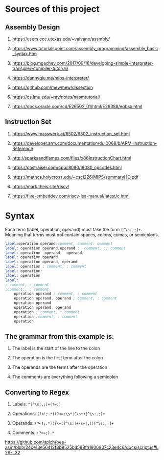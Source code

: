 # Sources of this project

## Assembly Design

1. https://users.ece.utexas.edu/~valvano/assmbly/

2. https://www.tutorialspoint.com/assembly_programming/assembly_basic_syntax.htm

3. https://blog.mgechev.com/2017/09/16/developing-simple-interpreter-transpiler-compiler-tutorial/

4. https://dannyqiu.me/mips-interpreter/

5. https://github.com/mewmew/dissection

6. https://cs.lmu.edu/~ray/notes/nasmtutorial/

7. https://docs.oracle.com/cd/E26502_01/html/E28388/eqbsx.html

## Instruction Set

1. https://www.masswerk.at/6502/6502_instruction_set.html

2. https://developer.arm.com/documentation/dui0068/b/ARM-Instruction-Reference

3. http://sparksandflames.com/files/x86InstructionChart.html

4. https://pastraiser.com/cpu/i8080/i8080_opcodes.html

5. https://mathcs.holycross.edu/~csci226/MIPS/summaryHO.pdf

6. https://mark.theis.site/riscv/

7. https://five-embeddev.com/riscv-isa-manual/latest/c.html

# Syntax

Each term (label, operation, operand) must take the form `[^\s:,;]+`. Meaning that terms must not contain spaces, colons, comas, or semicolons.

```asm
label:operation operand;comment, comment: comment
label: operation operand,operand ;  comment, :; comment
label: operation  operand,  operand;
label: operation operand
label: operation operand, operand
label: operation ; comment, : comment
label: operation;
label: operation
label:
; comment, : comment
;comment:, : comment
    operation operand ; comment, : comment
    operation operand, operand ; comment, : comment
    operation operand
    operation operand, operand
    operation ; comment, : comment
    operation ;comment, : comment
    operation

```

## The grammar from this example is:

1. The label is the start of the line to the colon

2. The operation is the first term after the colon

3. The operands are the terms after the operation

4. The comments are everything following a semicolon

## Converting to Regex

1. Labels: `^[^\s:,;]+(?=:)`

2. Operations: `(?<!;.*)(?<=:\s*|^\s+)[^\s:,;]+`

3. Operands: `(?<!;.*)(?<=([^\s:]+\s+|,))[^\s:,;]+`

4. Comments: `(?<=;).*`

https://github.com/splch/bee-asm/blob/24ce13e56413f8b8525bd588f41800937c23e4c6/docs/script.js#L29-L32
